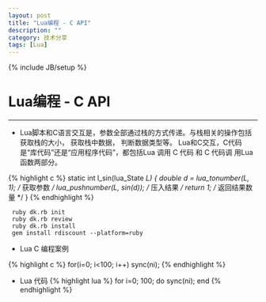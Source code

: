 ```yaml
---
layout: post
title: "Lua编程 - C API"
description: ""
category: 技术分享
tags: [Lua]
---
```

{% include JB/setup %}
# Lua编程 - C API
---

* Lua脚本和C语言交互是，参数全部通过栈的方式传递。与栈相关的操作包括获取栈的大小，
获取栈中数据， 判断数据类型等。
Lua和C交互，C代码是“库代码”还是“应用程序代码”，都包括Lua 调用 C 代码 和 C 代码调
用Lua函数两部分。

{% highlight c %}
static int l_sin(lua_State *L)
{
	double d = lua_tonumber(L, 1); /* 获取参数 */
	lua_pushnumber(L, sin(d)); /* 压入结果 */
	return 1; /* 返回结果数量 */ 
}
{% endhighlight %}


<!--break-->

```
 ruby dk.rb init
 ruby dk.rb review 
 ruby dk.rb install
 gem install rdiscount --platform=ruby
```

* Lua C 编程案例

{% highlight c %}
	for(i=0; i<100; i++)
		sync(ni);
{% endhighlight %}

* Lua 代码 
{% highlight lua %}
	for i=0; 100; do
		sync(ni);
	end
{% endhighlight %}
 


